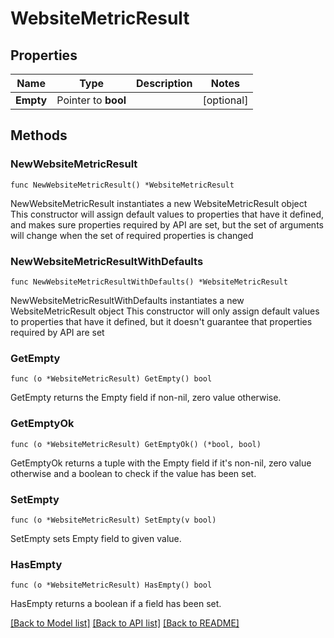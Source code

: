 # WebsiteMetricResult

## Properties

Name | Type | Description | Notes
------------ | ------------- | ------------- | -------------
**Empty** | Pointer to **bool** |  | [optional] 

## Methods

### NewWebsiteMetricResult

`func NewWebsiteMetricResult() *WebsiteMetricResult`

NewWebsiteMetricResult instantiates a new WebsiteMetricResult object
This constructor will assign default values to properties that have it defined,
and makes sure properties required by API are set, but the set of arguments
will change when the set of required properties is changed

### NewWebsiteMetricResultWithDefaults

`func NewWebsiteMetricResultWithDefaults() *WebsiteMetricResult`

NewWebsiteMetricResultWithDefaults instantiates a new WebsiteMetricResult object
This constructor will only assign default values to properties that have it defined,
but it doesn't guarantee that properties required by API are set

### GetEmpty

`func (o *WebsiteMetricResult) GetEmpty() bool`

GetEmpty returns the Empty field if non-nil, zero value otherwise.

### GetEmptyOk

`func (o *WebsiteMetricResult) GetEmptyOk() (*bool, bool)`

GetEmptyOk returns a tuple with the Empty field if it's non-nil, zero value otherwise
and a boolean to check if the value has been set.

### SetEmpty

`func (o *WebsiteMetricResult) SetEmpty(v bool)`

SetEmpty sets Empty field to given value.

### HasEmpty

`func (o *WebsiteMetricResult) HasEmpty() bool`

HasEmpty returns a boolean if a field has been set.


[[Back to Model list]](../README.md#documentation-for-models) [[Back to API list]](../README.md#documentation-for-api-endpoints) [[Back to README]](../README.md)


